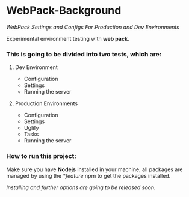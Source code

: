 # WebPack-Background

*WebPack Settings and Configs For Production and Dev Environments*

Experimental environment testing with **web pack**.

### This is going to be divided into two tests, which are:

1. Dev Environment

   * Configuration
   * Settings
   * Running the server

2. Production Environments

   * Configuration
   * Settings
   * Uglify
   * Tasks
   * Running the server


### How to run this project:

Make sure you have **Nodejs** installed in your machine, all packages are managed by using the **feature* npm to get the packages installed.


*Installing and further options are going to be released soon.*

